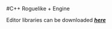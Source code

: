 #C++ Roguelike + Engine

Editor libraries can be downloaded **_[here](https://mega.nz/#!hsQABKgR!EEGQ7aC7pmyteoNsK318J4p6CeMgiGPhJCPq3ZA0mdQ)_**
